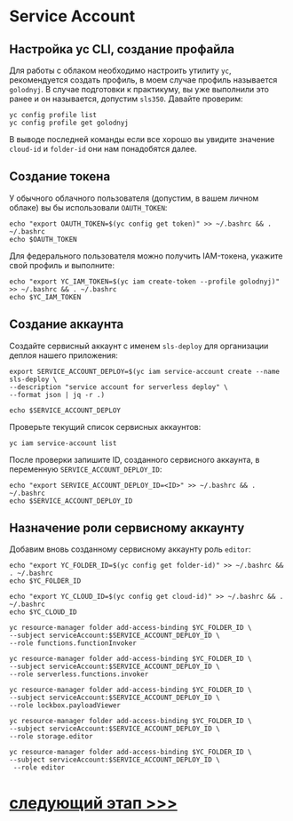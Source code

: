 # Service Account
## Настройка yc CLI, создание профайла

Для работы с облаком необходимо настроить утилиту `yc`,
рекомендуется создать профиль, в моем случае профиль называется `golodnyj`.
В случае подготовки к практикуму, вы уже выполнили это ранее и он называется, допустим `sls350`. Давайте проверим:

    yc config profile list
    yc config profile get golodnyj

В выводе последней команды если все хорошо вы увидите значение `cloud-id` и `folder-id` они нам понадобятся далее.

## Создание токена

У обычного облачного пользователя (допустим, в вашем личном облаке) вы бы использовали `OAUTH_TOKEN`:

    echo "export OAUTH_TOKEN=$(yc config get token)" >> ~/.bashrc && . ~/.bashrc
    echo $OAUTH_TOKEN

Для федерального пользователя можно получить IAM-токена, укажите свой профиль и выполните:

    echo "export YC_IAM_TOKEN=$(yc iam create-token --profile golodnyj)" >> ~/.bashrc && . ~/.bashrc
    echo $YC_IAM_TOKEN

## Создание аккаунта

Создайте сервисный аккаунт с именем `sls-deploy` для организации деплоя нашего приложения:

    export SERVICE_ACCOUNT_DEPLOY=$(yc iam service-account create --name sls-deploy \
    --description "service account for serverless deploy" \
    --format json | jq -r .)

    echo $SERVICE_ACCOUNT_DEPLOY

Проверьте текущий список сервисных аккаунтов:

    yc iam service-account list

После проверки запишите ID, созданного сервисного аккаунта, в переменную `SERVICE_ACCOUNT_DEPLOY_ID`:

    echo "export SERVICE_ACCOUNT_DEPLOY_ID=<ID>" >> ~/.bashrc && . ~/.bashrc  
    echo $SERVICE_ACCOUNT_DEPLOY_ID

## Назначение роли сервисному аккаунту

Добавим вновь созданному сервисному аккаунту роль `editor`:

    echo "export YC_FOLDER_ID=$(yc config get folder-id)" >> ~/.bashrc && . ~/.bashrc
    echo $YC_FOLDER_ID

    echo "export YC_CLOUD_ID=$(yc config get cloud-id)" >> ~/.bashrc && . ~/.bashrc
    echo $YC_CLOUD_ID

    yc resource-manager folder add-access-binding $YC_FOLDER_ID \
    --subject serviceAccount:$SERVICE_ACCOUNT_DEPLOY_ID \
    --role functions.functionInvoker 

    yc resource-manager folder add-access-binding $YC_FOLDER_ID \
    --subject serviceAccount:$SERVICE_ACCOUNT_DEPLOY_ID \
    --role serverless.functions.invoker 

    yc resource-manager folder add-access-binding $YC_FOLDER_ID \
    --subject serviceAccount:$SERVICE_ACCOUNT_DEPLOY_ID \
    --role lockbox.payloadViewer

    yc resource-manager folder add-access-binding $YC_FOLDER_ID \
    --subject serviceAccount:$SERVICE_ACCOUNT_DEPLOY_ID \
    --role storage.editor

    yc resource-manager folder add-access-binding $YC_FOLDER_ID \
    --subject serviceAccount:$SERVICE_ACCOUNT_DEPLOY_ID \
     --role editor  

# [cледующий этап >>>](../03-first-bot-function/README.md)
